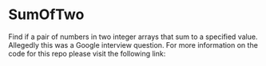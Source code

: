 # SumOfTwo
Find if a pair of numbers in two integer arrays that sum to a specified value.
Allegedly this was a Google interview question.
For more information on the code for this repo please visit the following link:

<tbd>

